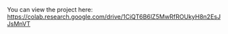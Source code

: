 
You can view the project here: https://colab.research.google.com/drive/1CiQT6B6lZ5MwRfROUkyH8n2EsJJsMnVT
